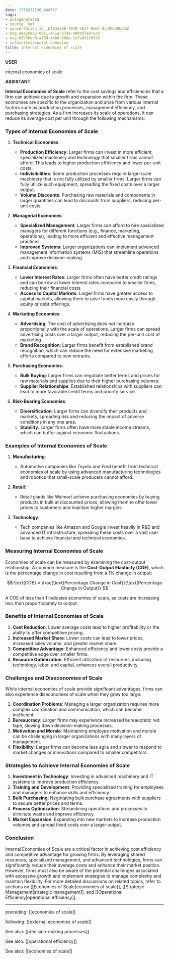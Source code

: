 ```yaml
---
date: 1716232130.944767
tags:
- autogenerated
- source__oai
- conversation_id__bf83e386-7978-4b4f-9e6f-9cc95b08cab2
- msg_aaa258a3-0911-451e-b74a-480bd7e87cc0
- msg_b7256ec0-a15d-448d-800a-1afa891f97a5
- colorclass/social-cohesion
title: internal economies of scale
---
```


**USER**

internal economies of scale


**ASSISTANT**

**Internal Economies of Scale** refer to the cost savings and efficiencies that a firm can achieve due to growth and expansion within the firm. These economies are specific to the organization and arise from various internal factors such as production processes, management efficiency, and purchasing strategies. As a firm increases its scale of operations, it can reduce its average cost per unit through the following mechanisms:

### Types of Internal Economies of Scale

1. **Technical Economies**:
   - **Production Efficiency**: Larger firms can invest in more efficient, specialized machinery and technology that smaller firms cannot afford. This leads to higher production efficiency and lower per-unit costs.
   - **Indivisibilities**: Some production processes require large-scale machinery that is not fully utilized by smaller firms. Larger firms can fully utilize such equipment, spreading the fixed costs over a larger output.
   - **Volume Discounts**: Purchasing raw materials and components in larger quantities can lead to discounts from suppliers, reducing per-unit costs.

2. **Managerial Economies**:
   - **Specialized Management**: Larger firms can afford to hire specialized managers for different functions (e.g., finance, marketing, operations), leading to more efficient and effective management practices.
   - **Improved Systems**: Larger organizations can implement advanced management information systems (MIS) that streamline operations and improve decision-making.

3. **Financial Economies**:
   - **Lower Interest Rates**: Larger firms often have better credit ratings and can borrow at lower interest rates compared to smaller firms, reducing their financial costs.
   - **Access to Capital Markets**: Larger firms have greater access to capital markets, allowing them to raise funds more easily through equity or debt offerings.

4. **Marketing Economies**:
   - **Advertising**: The cost of advertising does not increase proportionally with the scale of operations. Larger firms can spread advertising costs over a larger output, reducing the per-unit cost of marketing.
   - **Brand Recognition**: Larger firms benefit from established brand recognition, which can reduce the need for extensive marketing efforts compared to new entrants.

5. **Purchasing Economies**:
   - **Bulk Buying**: Larger firms can negotiate better terms and prices for raw materials and supplies due to their higher purchasing volumes.
   - **Supplier Relationships**: Established relationships with suppliers can lead to more favorable credit terms and priority service.

6. **Risk-Bearing Economies**:
   - **Diversification**: Larger firms can diversify their products and markets, spreading risk and reducing the impact of adverse conditions in any one area.
   - **Stability**: Larger firms often have more stable income streams, which can buffer against economic fluctuations.

### Examples of Internal Economies of Scale

1. **Manufacturing**:
   - Automotive companies like Toyota and Ford benefit from technical economies of scale by using advanced manufacturing technologies and robotics that small-scale producers cannot afford.
   
2. **Retail**:
   - Retail giants like Walmart achieve purchasing economies by buying products in bulk at discounted prices, allowing them to offer lower prices to customers and maintain higher margins.
   
3. **Technology**:
   - Tech companies like Amazon and Google invest heavily in R&D and advanced IT infrastructure, spreading these costs over a vast user base to achieve financial and technical economies.

### Measuring Internal Economies of Scale

Economies of scale can be measured by examining the cost-output relationship. A common measure is the **Cost-Output Elasticity (COE)**, which is the percentage change in cost resulting from a 1% change in output:

$$
\text{COE} = \frac{\text{Percentage Change in Cost}}{\text{Percentage Change in Output}}
$$

A COE of less than 1 indicates economies of scale, as costs are increasing less than proportionately to output.

### Benefits of Internal Economies of Scale

1. **Cost Reduction**: Lower average costs lead to higher profitability or the ability to offer competitive pricing.
2. **Increased Market Share**: Lower costs can lead to lower prices, increased sales volume, and greater market share.
3. **Competitive Advantage**: Enhanced efficiency and lower costs provide a competitive edge over smaller firms.
4. **Resource Optimization**: Efficient utilization of resources, including technology, labor, and capital, enhances overall productivity.

### Challenges and Diseconomies of Scale

While internal economies of scale provide significant advantages, firms can also experience diseconomies of scale when they grow too large:

1. **Coordination Problems**: Managing a larger organization requires more complex coordination and communication, which can become inefficient.
2. **Bureaucracy**: Larger firms may experience increased bureaucratic red tape, slowing down decision-making processes.
3. **Motivation and Morale**: Maintaining employee motivation and morale can be challenging in larger organizations with many layers of management.
4. **Flexibility**: Larger firms can become less agile and slower to respond to market changes or innovations compared to smaller competitors.

### Strategies to Achieve Internal Economies of Scale

1. **Investment in Technology**: Investing in advanced machinery and IT systems to improve production efficiency.
2. **Training and Development**: Providing specialized training for employees and managers to enhance skills and efficiency.
3. **Bulk Purchasing**: Negotiating bulk purchase agreements with suppliers to secure better prices and terms.
4. **Process Optimization**: Streamlining operations and processes to eliminate waste and improve efficiency.
5. **Market Expansion**: Expanding into new markets to increase production volumes and spread fixed costs over a larger output.

### Conclusion

Internal Economies of Scale are a critical factor in achieving cost efficiency and competitive advantage for growing firms. By leveraging shared resources, specialized management, and advanced technologies, firms can significantly reduce their average costs and enhance their market position. However, firms must also be aware of the potential challenges associated with excessive growth and implement strategies to manage complexity and maintain flexibility. For more detailed discussions on related topics, refer to sections on [[Economies of Scale|economies of scale]], [[Strategic Management|strategic management]], and [[Operational Efficiency|operational efficiency]].


---

preceding: [[economies of scale]]  


following: [[external economies of scale]]

See also: [[decision-making processes]]


See also: [[operational efficiency]]


See also: [[economies of scale]]